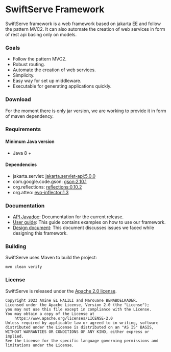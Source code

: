# SwiftServe Framework
SwiftServe framework is a web framework based on jakarta EE and follow the pattern MVC2. It can also automate the creation of web services in form of rest api basing only on models.

### Goals
* Follow the pattern MVC2.
* Robust routing.
* Automate the creation of web services.
* Simplicity.
* Easy way for set up middleware.
* Executable for generating applications quickly.

### Download
For the moment there is only jar version, we are working to provide it in form of maven dependency.

### Requirements
#### Minimum Java version
-  Java 8 +
#### Dependencies
- jakarta.servlet: [jakarta.servlet-api:5.0.0](https://github.com/jakartaee/servlet)
- com.google.code.gson: [gson:2.10.1](https://github.com/google/gson)
- org.reflections: [reflections:0.10.2](https://github.com/ronmamo/reflections)
- org.atteo: [evo-inflector:1.3](https://github.com/atteo/evo-inflector)

### Documentation
* [API Javadoc](https://creativityfactory.github.io/swiftServe-javadoc/): Documentation for the current release.
* [User guide](UserGuide.md): This guide contains examples on how to use our framework.
* [Design document](DesignDoc.md): This document discusses issues we faced while designing this framework.

### Building

SwiftServe uses Maven to build the project:
```
mvn clean verify
```

### License

SwiftServe is released under the [Apache 2.0 license](LICENSE).

```
Copyright 2023 Amine EL HALILI and Marouane BENABDELKADER.
Licensed under the Apache License, Version 2.0 (the "License");
you may not use this file except in compliance with the License.
You may obtain a copy of the License at
    https://www.apache.org/licenses/LICENSE-2.0
Unless required by applicable law or agreed to in writing, software
distributed under the License is distributed on an "AS IS" BASIS,
WITHOUT WARRANTIES OR CONDITIONS OF ANY KIND, either express or implied.
See the License for the specific language governing permissions and
limitations under the License.
```
